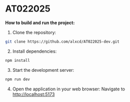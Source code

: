 # AT022025
**How to build and run the project:**

1. Clone the repository:
  ```sh
  git clone https://github.com/alxcd/AT022025-dev.git
  ```

2. Install dependencies:
  ```sh
  npm install
  ```

3. Start the development server:
  ```sh
  npm run dev
  ```

4. Open the application in your web browser:
  Navigate to [http://localhost:5173](http://localhost:5173)